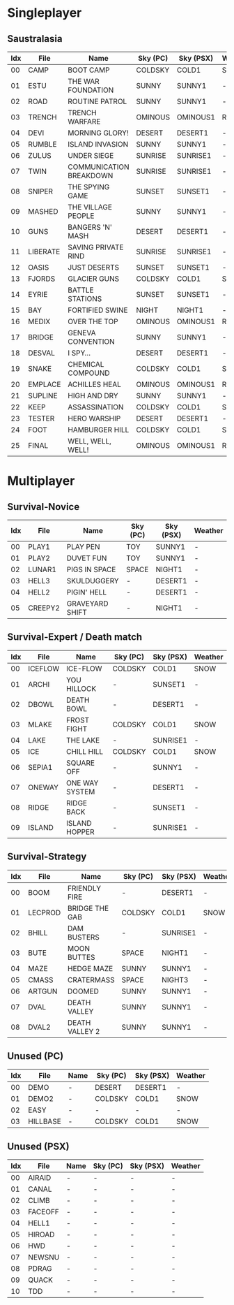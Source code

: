 # Singleplayer 
## Saustralasia
| Idx | File     | Name                    | Sky (PC) | Sky (PSX) | Weather
| --- | ----     | ----------------------- | -------- | --------- | -------
| 00  | CAMP     | BOOT CAMP               | COLDSKY  | COLD1     | SNOW
| 01  | ESTU     | THE WAR FOUNDATION      | SUNNY    | SUNNY1    | -
| 02  | ROAD     | ROUTINE PATROL          | SUNNY    | SUNNY1    | -
| 03  | TRENCH   | TRENCH WARFARE          | OMINOUS  | OMINOUS1  | RAIN
| 04  | DEVI     | MORNING GLORY!          | DESERT   | DESERT1   | -
| 05  | RUMBLE   | ISLAND INVASION         | SUNNY    | SUNNY1    | -
| 06  | ZULUS    | UNDER SIEGE             | SUNRISE  | SUNRISE1  | -
| 07  | TWIN     | COMMUNICATION BREAKDOWN | SUNRISE  | SUNRISE1  | -
| 08  | SNIPER   | THE SPYING GAME         | SUNSET   | SUNSET1   | -
| 09  | MASHED   | THE VILLAGE PEOPLE      | SUNNY    | SUNNY1    | -
| 10  | GUNS     | BANGERS 'N' MASH        | DESERT   | DESERT1   | -
| 11  | LIBERATE | SAVING PRIVATE RIND     | SUNRISE  | SUNRISE1  | -
| 12  | OASIS    | JUST DESERTS            | SUNSET   | SUNSET1   | -
| 13  | FJORDS   | GLACIER GUNS            | COLDSKY  | COLD1     | SNOW
| 14  | EYRIE    | BATTLE STATIONS         | SUNSET   | SUNSET1   | -
| 15  | BAY      | FORTIFIED SWINE         | NIGHT    | NIGHT1    | -
| 16  | MEDIX    | OVER THE TOP            | OMINOUS  | OMINOUS1  | RAIN
| 17  | BRIDGE   | GENEVA CONVENTION       | SUNNY    | SUNNY1    | -
| 18  | DESVAL   | I SPY…                  | DESERT   | DESERT1   | -
| 19  | SNAKE    | CHEMICAL COMPOUND       | COLDSKY  | COLD1     | SNOW
| 20  | EMPLACE  | ACHILLES HEAL           | OMINOUS  | OMINOUS1  | RAIN
| 21  | SUPLINE  | HIGH AND DRY            | SUNNY    | SUNNY1    | -
| 22  | KEEP     | ASSASSINATION           | COLDSKY  | COLD1     | SNOW
| 23  | TESTER   | HERO WARSHIP            | DESERT   | DESERT1   | -
| 24  | FOOT     | HAMBURGER HILL          | COLDSKY  | COLD1     | SNOW
| 25  | FINAL    | WELL, WELL, WELL!       | OMINOUS  | OMINOUS1  | RAIN


# Multiplayer
## Survival-Novice
| Idx | File     | Name                    | Sky (PC) | Sky (PSX) | Weather
| --- | -------- | ----------------------- | -------- | --------- | -------         
| 00  | PLAY1    | PLAY PEN                | TOY      | SUNNY1    | -
| 01  | PLAY2    | DUVET FUN               | TOY      | SUNNY1    | -
| 02  | LUNAR1   | PIGS IN SPACE           | SPACE    | NIGHT1    | -
| 03  | HELL3    | SKULDUGGERY             | -        | DESERT1   | -
| 04  | HELL2    | PIGIN' HELL             | -        | DESERT1   | -
| 05  | CREEPY2  | GRAVEYARD SHIFT         | -        | NIGHT1    | -

## Survival-Expert / Death match
| Idx | File     | Name                    | Sky (PC) | Sky (PSX) | Weather
| --- | -------- | ----------------------- | -------- | --------- | -------   
| 00  | ICEFLOW  | ICE-FLOW                | COLDSKY  | COLD1     | SNOW
| 01  | ARCHI    | YOU HILLOCK             | -        | SUNSET1   | -
| 02  | DBOWL    | DEATH BOWL              | -        | DESERT1   | -
| 03  | MLAKE    | FROST FIGHT             | COLDSKY  | COLD1     | SNOW
| 04  | LAKE     | THE LAKE                | -        | SUNRISE1  | -
| 05  | ICE      | CHILL HILL              | COLDSKY  | COLD1     | SNOW
| 06  | SEPIA1   | SQUARE OFF              | -        | SUNNY1    | -
| 07  | ONEWAY   | ONE WAY SYSTEM          | -        | DESERT1   | -
| 08  | RIDGE    | RIDGE BACK              | -        | SUNSET1   | -
| 09  | ISLAND   | ISLAND HOPPER           | -        | SUNRISE1  | -

## Survival-Strategy
| Idx | File     | Name                    | Sky (PC) | Sky (PSX) | Weather
| --- | ----     | ----------------------- | -------- | --------- | -------   
| 00  | BOOM     | FRIENDLY FIRE           | -        | DESERT1   | -
| 01  | LECPROD  | BRIDGE THE GAB          | COLDSKY  | COLD1     | SNOW
| 02  | BHILL    | DAM BUSTERS             | -        | SUNRISE1  | -
| 03  | BUTE     | MOON BUTTES             | SPACE    | NIGHT1    | -
| 04  | MAZE     | HEDGE MAZE              | SUNNY    | SUNNY1    | -
| 05  | CMASS    | CRATERMASS              | SPACE    | NIGHT3    | -
| 06  | ARTGUN   | DOOMED                  | SUNNY    | SUNNY1    | -
| 07  | DVAL     | DEATH VALLEY            | SUNNY    | SUNNY1    | -
| 08  | DVAL2    | DEATH VALLEY 2          | SUNNY    | SUNNY1    | -

## Unused (PC)
| Idx | File     | Name                    | Sky (PC) | Sky (PSX) | Weather
| --- | ----     | ----------------------- | -------- | --------- | -------
| 00  | DEMO     | -                       | DESERT   | DESERT1   | -
| 01  | DEMO2    | -                       | COLDSKY  | COLD1     | SNOW
| 02  | EASY     | -                       | -        | -         | -
| 03  | HILLBASE | -                       | COLDSKY  | COLD1     | SNOW

## Unused (PSX)
| Idx | File     | Name                    | Sky (PC) | Sky (PSX) | Weather
| --- | ----     | ----------------------- | -------- | --------- | -------
| 00  | AIRAID   | -                       | -        | -         | -
| 01  | CANAL    | -                       | -        | -         | -
| 02  | CLIMB    | -                       | -        | -         | -
| 03  | FACEOFF  | -                       | -        | -         | -
| 04  | HELL1    | -                       | -        | -         | -
| 05  | HIROAD   | -                       | -        | -         | -
| 06  | HWD      | -                       | -        | -         | -
| 07  | NEWSNU   | -                       | -        | -         | -
| 08  | PDRAG    | -                       | -        | -         | -
| 09  | QUACK    | -                       | -        | -         | -
| 10  | TDD      | -                       | -        | -         | -

